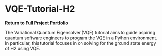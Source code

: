 # VQE-Tutorial-H2

<b> Return to [Full Project Portfolio](https://github.com/jamessaslow/portfolio) </b>

The Variational Quantum Eigensolver (VQE) tutorial aims to guide aspiring quantum software engineers to program the VQE in a Python environment. In particular, this tutorial focuses in on solving for the ground state energy of H2 using VQE.
